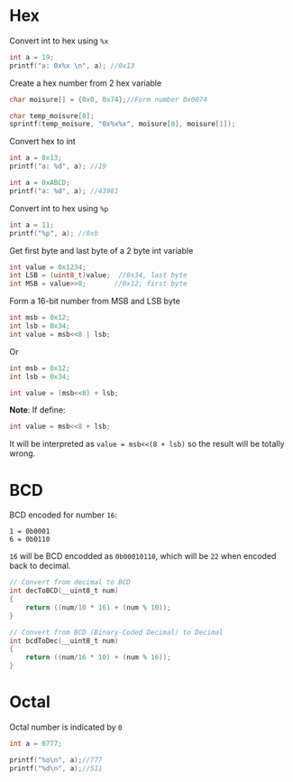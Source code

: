 # Hex

Convert int to hex using ``%x``

```c
int a = 19;
printf("a: 0x%x \n", a); //0x13 
```

Create a hex number from 2 hex variable

```c
char moisure[] = {0x0, 0x74};//Form number 0x0074

char temp_moisure[8];
sprintf(temp_moisure, "0x%x%x", moisure[0], moisure[1]);
```

Convert hex to int

```c
int a = 0x13;
printf("a: %d", a); //19
```

```c
int a = 0xABCD;
printf("a: %d", a); //43981
```

Convert int to hex using ``%p``

```c
int a = 11;
printf("%p", a); //0xb
```

Get first byte and last byte of a 2 byte int variable

```c
int value = 0x1234;
int LSB = (uint8_t)value;  //0x34, last byte
int MSB = value>>8;       //0x12; first byte
```
Form a 16-bit number from MSB and LSB byte

```c
int msb = 0x12;
int lsb = 0x34;
int value = msb<<8 | lsb;
```
Or

```c
int msb = 0x12;
int lsb = 0x34;

int value = (msb<<8) + lsb;
```
**Note**:
If define:

```c
int value = msb<<8 + lsb;
```
It will be interpreted as ``value = msb<<(8 + lsb)`` so the result will be totally wrong.

# BCD

BCD encoded for number ``16``: 

```
1 = 0b0001
6 = 0b0110
```

``16`` will be BCD encodded as ``0b00010110``, which will be ``22`` when encoded back to decimal.

```c
// Convert from decimal to BCD
int decToBCD(__uint8_t num)
{
	return ((num/10 * 16) + (num % 10));
}

// Convert from BCD (Binary-Coded Decimal) to Decimal
int bcdToDec(__uint8_t num)
{
	return ((num/16 * 10) + (num % 16));
}
```

# Octal

Octal number is indicated by ``0``

```c
int a = 0777;

printf("%o\n", a);//777
printf("%d\n", a);//511
```
